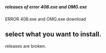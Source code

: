##### releases of error 408.exe and OMG.exe
ERROR 408.exe and OMG.exe download
## select what you want to install.
 releases are broken.
